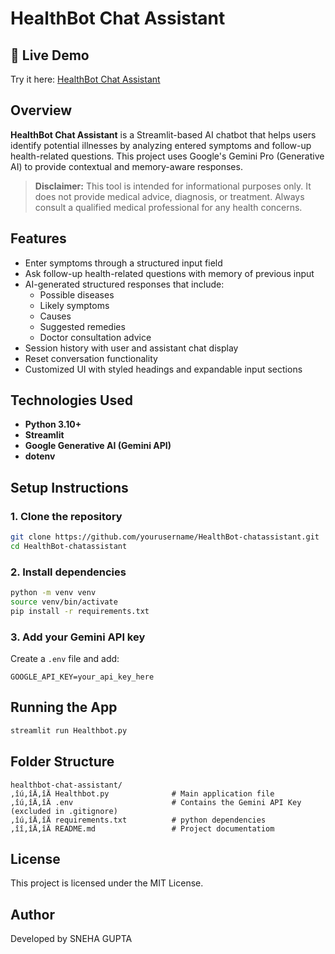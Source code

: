# **HealthBot Chat Assistant**


## **🔗 Live Demo**

Try it here: [HealthBot Chat Assistant](https://healthbot-chat-assistant.streamlit.app)

## Overview

**HealthBot Chat Assistant** is a Streamlit-based AI chatbot that helps users identify potential illnesses by analyzing entered symptoms and follow-up health-related questions. This project uses Google's Gemini Pro (Generative AI) to provide contextual and memory-aware responses.

> **Disclaimer:** This tool is intended for informational purposes only. It does not provide medical advice, diagnosis, or treatment. Always consult a qualified medical professional for any health concerns.

## Features

- Enter symptoms through a structured input field
- Ask follow-up health-related questions with memory of previous input
- AI-generated structured responses that include:
  - Possible diseases
  - Likely symptoms
  - Causes
  - Suggested remedies
  - Doctor consultation advice
- Session history with user and assistant chat display
- Reset conversation functionality
- Customized UI with styled headings and expandable input sections

## Technologies Used

- **Python 3.10+**
- **Streamlit**
- **Google Generative AI (Gemini API)**
- **dotenv**

## Setup Instructions

### 1. Clone the repository

```bash
git clone https://github.com/yourusername/HealthBot-chatassistant.git
cd HealthBot-chatassistant
```

### 2. Install dependencies

```bash
python -m venv venv
source venv/bin/activate
pip install -r requirements.txt
```

### 3. Add your Gemini API key

Create a `.env` file and add:

```
GOOGLE_API_KEY=your_api_key_here
```

## Running the App

```bash
streamlit run Healthbot.py
```

## Folder Structure

```
healthbot-chat-assistant/
‚îú‚îÄ‚îÄ Healthbot.py              # Main application file
‚îú‚îÄ‚îÄ .env                      # Contains the Gemini API Key (excluded in .gitignore)
‚îú‚îÄ‚îÄ requirements.txt          # python dependencies
‚îî‚îÄ‚îÄ README.md                 # Project documentatiom 
```

## License

This project is licensed under the MIT License.

## Author 

Developed by SNEHA GUPTA